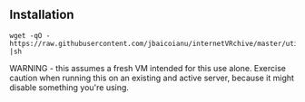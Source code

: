 Installation
------------
```
wget -qO - https://raw.githubusercontent.com/jbaicoianu/internetVRchive/master/utils/install.sh |sh
```

WARNING - this assumes a fresh VM intended for this use alone.  Exercise caution when running this on an existing and active server, because it might disable something you're using.
